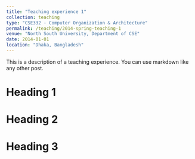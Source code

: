 ```yaml
---
title: "Teaching experience 1"
collection: teaching
type: "CSE332 - Computer Organization & Architecture"
permalink: /teaching/2014-spring-teaching-1
venue: "North South University, Department of CSE"
date: 2014-01-01
location: "Dhaka, Bangladesh"
---
```


This is a description of a teaching experience. You can use markdown like any other post.

Heading 1
======

Heading 2
======

Heading 3
======
